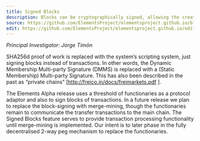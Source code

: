 ```yaml
---
title: Signed Blocks
description: Blocks can be cryptographically signed, allowing the creator of the block to verify their identity in the future.
source: https://github.com/ElementsProject/elementsproject.github.io/blob/hexo/source/elements/signed-blocks/index.md
edit: https://github.com/ElementsProject/elementsproject.github.io/edit/hexo/source/elements/signed-blocks/index.md
---
```


*Principal Investigator: Jorge Timón*

SHA256d proof of work is replaced with the system’s scripting system, just signing blocks instead of transactions. In other words, the Dynamic Membership Multi-party Signature (DMMS) is replaced with a (Static Membership) Multi-party Signature. This has also been described in the past as “private chains” [http://freico.in/docs/freimarkets.pdf ].

The Elements Alpha release uses a threshold of functionaries as a protocol adaptor and also to sign blocks of transactions.  In a future release we plan to replace the block-signing with merge-mining, though the functionaries remain to communicate the transfer transactions to the main chain.   The Signed Blocks feature serves to provide transaction processing functionality until merge-mining is implemented.  Our intent is to later phase in the fully decentralised 2-way peg mechanism to replace the functionaries.
